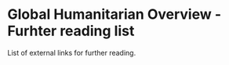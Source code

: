 Global Humanitarian Overview - Furhter reading list
===================================================

List of external links for further reading.
